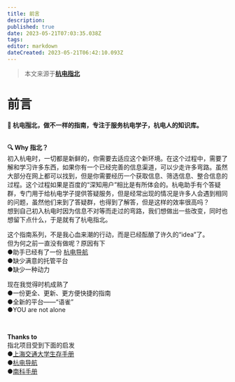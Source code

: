 ```yaml
---
title: 前言
description: 
published: true
date: 2023-05-21T07:03:35.038Z
tags: 
editor: markdown
dateCreated: 2023-05-21T06:42:10.093Z
---
```


> 本文来源于[**杭电指北**](https://www.yuque.com/hduer/guide)

# **前言**

**🧭 杭电🈯️北，做不一样的指南，专注于服务杭电学子，杭电人的知识库。**  
 

**🔍 Why 指北？**  
初入杭电时，一切都是新鲜的，你需要去适应这个新环境。在这个过程中，需要了解和学习许多东西，如果你有一个已经完善的信息渠道，可以少走许多弯路。虽然大部分在网上都可以找到，但是你需要经历一个获取信息、筛选信息、整合信息的过程。这个过程如果是百度的“深知用户”相比是有所体会的。杭电助手有个答疑群，专门用于给杭电学子提供答疑服务，但是经常出现的情况是许多人会遇到相同的问题，虽然他们来到了答疑群，也得到了解答，但是这样的效率很高吗？  
想到自己初入杭电时因为信息不对等而走过的弯路，我们想做出一些改变，同时也想留下点什么，于是就有了杭电指北。  
  
这个指南系列，不是我心血来潮的行动，而是已经酝酿了许久的“idea”了。  
但为何之前一直没有做呢？原因有下  
●助手已经有了一份 [杭电导航](https://help.hduhelp.com/)  
●缺少满意的托管平台  
●缺少一种动力  
  
现在我觉得时机成熟了  
●一份更全、更新、更方便快捷的指南  
●全新的平台——“语雀”  
●YOU are not alone  
  
 

**Thanks to**  
指北项目受到下面的启发  
●[上海交通大学生存手册](https://survivesjtu.gitbook.io/)  
●[杭电导航](https://help.hduhelp.com/)  
●[南科手册](https://sustech.online/)